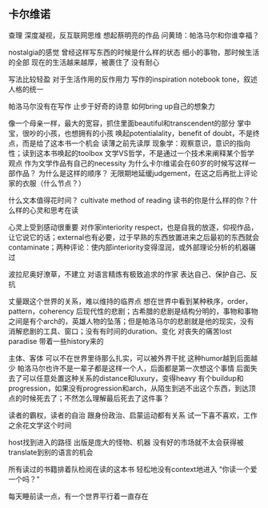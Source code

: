 ## 卡尔维诺

查理
深度凝视，反互联网思维
想起蔡明亮的作品
问黄琦：帕洛马尔和你谁幸福？

nostalgia的感觉
曾经这样写东西的时候是什么样的状态
细小的事物，那时候生活的全部
现在的生活越来越厚，被裹住了
没有耐心

写法比较轻盈
对于生活作用的反作用力
写作的inspiration notebook
tone，叙述人格的统一

帕洛马尔没有在写作
止步于好奇的诗意
如何bring up自己的想象力

像一个母亲一样，最大的宽容，抓住里面beautiful和transcendent的部分
掌中宝，很吵的小孩，也想拥有的小孩
唤起potentialality，benefit of doubt，不是终点，而是给了这本书一个机会
读薄之前先读厚
现象学：观察意识，意识的指向性；读到这本书唤起的toolbox
文学VS哲学，不是通过一个技术来阐释某个哲学观点
作为文学作品有自己的necessity
为什么卡尔维诺会在60岁的时候写这样一部作品？
为什么是这样的顺序？
无限期地延缓judgement，在这之后再批上评论家的衣服（什么节点？）

什么文本值得花时间？
cultivate method of reading
读书的你是什么样的你？什么样的心灵和思考在读

心灵上受到感动很重要
对作家interiority respect，也是自我的放逐，仰视作品，让它说它的话；external也有必要，过于早熟的东西放置进来之后最初的东西就会contaminate；两种评论：使内部interiority变得湿润，或外部理论分析的机器碾过

波拉尼奥好潦草，不建立
对语言精炼有极致追求的作家
表达自己、保护自己、反抗

丈量跟这个世界的关系，难以维持的临界点
想在世界中看到某种秩序，order，pattern，coherency
后现代性的悲剧；古希腊的悲剧是结构分明的，事物和事物之间是有个arch的，英雄人物的坠落；但是帕洛马尔的悲剧就是他的现实，没有消解悲剧的工具、窗口；没有有时间的duration、变化
对丧失的痛苦lost paradise
带着一些history来的

主体、客体
可以不在世界里待那么扎实，可以被外界干扰
这种humor越到后面越少
帕洛马尔也许不是一辈子都是这样一个人，后面都是第一次想这个事情
后面失去了可以任意处置这种关系的distance和luxury，变得heavy
有个buildup和progression，如果没有progression和arch，从陌生到逃不出这个东西，到达顶点的时候死去了；不然怎么理解最后死去了这件事？

读者的霸权，读者的自治
跟身份政治、启蒙运动都有关系
试一下喜不喜欢，工作之余花文学这个时间

host找到进入的路径
出版是庞大的怪物、机器
没有好的市场就不太会获得被translate到别的语言的机会

所有读过的书籍排着队检阅在读的这本书
轻松地没有context地进入
“你读一个爱一个吗？”

每天睡前读一点，有一个世界平行着一直存在
